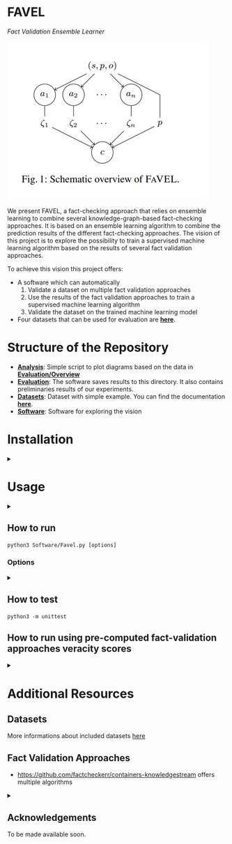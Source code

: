 FAVEL
=
<i>Fact Validation Ensemble Learner</i>

![Overview](Evaluation/s3.png)

We present FAVEL, a fact-checking approach that relies on ensemble learning to
combine several knowledge-graph-based fact-checking approaches.
It is based on an ensemble learning algorithm to combine the prediction results of the different fact-checking
approaches. The vision of this project is to explore the possibility to train a supervised machine learning algorithm based on the results of several fact validation approaches.

To achieve this vision this project offers:
* A software which can automatically
    1. Validate a dataset on multiple fact validation approaches
    2. Use the results of the fact validation approaches to train a supervised machine learning algorithm
    3. Validate the dataset on the trained machine learning model
* Four datasets that can be used for evaluation are [**here**](Datasets/README.md).

# Structure of the Repository

- [**Analysis**](Analysis): Simple script to plot diagrams based on the data in [**Evaluation/Overview**](Evaluation/Overview.xlsx)
- [**Evaluation**](Evaluation): The software saves results to this directory. It also contains preliminaries results of our experiments.
- [**Datasets**](Datasets): Dataset with simple example.  You can find the documentation [**here**](Datasets/README.md).  
- [**Software**](Software): Software for exploring the vision

# Installation
<details><summary> </summary>

```
git clone https://github.com/dice-group/favel.git
conda create -n "favel" python=3.7
conda activate favel
cd favel
pip install -r requirements.txt
cd favel
```
or 
```
git clone https://github.com/dice-group/favel.git
virtualenv -p python3.7 favel
source favel/bin/activate
pip install -r requirements.txt
cd favel
```
</details>

# Usage

<details><summary> </summary>

* To conduct an experiment with the software execute the following steps:
    1. Create a directory inside the Evaluation directory.\
        The name of the directory is the name of the experiment \
        Example: ```favel/Evaluation/experiment42```
    2. Create a configuration file ```favel.conf``` inside the experiment directory. \
        The configuration file defines the set of fact validation approaches and the machine learning algorithm. \
        A basic configuration file is can be found [**here**](Evaluation/example/favel.conf). \
        For more advanced configuration options look [**here**](Software/MLService/README.md). \
        Example: ```favel/Evaluation/experiment42/favel.conf```
    3. Execute the software. \
        For the software to be able to use fact validation approaches, these approaches might have to be started manually. \
        An exaustive description how to run the software can be found in the following section. \
        Results will be saved to the [**favel/Evaluation/**](Evaluation) directory. \
        Example: ```python3 favel/Software/Favel.py -d favel/FinalDataset_Hard -e experiment42```

</details>

## How to run

```
python3 Software/Favel.py [options]
```

### Options

<details><summary> </summary>

* ```-e EXPERIMENT, --experiment EXPERIMENT``` name of the experiment, corresponds with the name of the experiment folder in the ```Evaluation``` directory
* ```-b EXPERIMENT, --batch EXPERIMENT``` name of the experiment, corresponds with the name of the experiment folder in the ```Evaluation``` directory.
Experiment will be run in batch mode, meaning that an experiment will be executed with every subset of the specified set of fact validation approaches.
* ```-d DATA, --data DATA``` path to the dataset to validate
* ```-w, --write``` write everything to disk. If this flag is set, all possible outputs are written to disk. This includes models, normalizers, predicate encoders, and dataframes.
If the flag is not set, only the overview is written to disk.
* ```-c, --containers```Automatically Start/Stop containers that encapsulate the fact validation approaches.
* ```-a, --automl``` To use the autoML system instead of the manual algorithm selection.

</details>


## How to test

```
python3 -m unittest
```

## How to run using pre-computed fact-validation approaches veracity scores
<details><summary> </summary>

Pre-computed fact-validation approaches veracity scores in the FAVEL_ALL_RESULTS/FaVEL/input folder 
    
* First activate the environment using the command specified above. 
* FAVEL_ALL_RESULTS.zip file contains the precomputed veracity scores from individual approaches. 
* Unzip this file and run the following command to execute experiments.
* You can change the input config file in the Evaluations/eval001 folder.

```
unzip FAVEL_ALL_RESULTS.zip
python3 Software/Favel.py -e eval001 -d FAVEL_ALL_RESULTS/FaVEL/input/ -w -a
```

Each experiment can take up to 3 hours depending upon no. of iterations in the input config file.


Example:
![Example screenshot1](Evaluation/s4.png)

You can also use the values stored in the .cache.

![Example screenshot1](Evaluation/s2.png)



</details>

# Additional Resources

## Datasets

More informations about included datasets [here](Datasets)
<!-- * [FactBench](https://github.com/dice-group/favel/FactBench-Dataset_2022)
* [BPDP](https://github.com/dice-group/favel/BPDP-Dataset_2022)
* [Favel](https://github.com/dice-group/favel/favel/tree/main/Favel_Dataset)
* [Favel-hard](https://github.com/dice-group/favel/favel/tree/main/FinalDataset_Hard) -->

## Fact Validation Approaches
* <https://github.com/factcheckerr/containers-knowledgestream> offers multiple algorithms

<details><summary> </summary>
Example of running the fact-validation approaches inside docker containers
![Example screenshot1](Evaluation/s1.png)
</details>

## Acknowledgements
To be made available soon.
